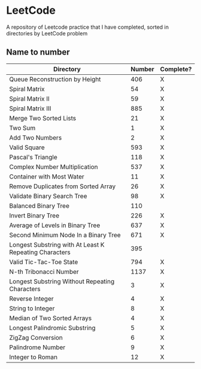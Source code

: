 # LeetCode

A repository of Leetcode practice that I have completed, sorted in directories by LeetCode problem  

## Name to number

| Directory | Number | Complete? |
|---|---|---|
|Queue Reconstruction by Height|406|X|
|Spiral Matrix|54|X|
|Spiral Matrix II|59|X|
|Spiral Matrix III|885|X|
|Merge Two Sorted Lists|21|X|
|Two Sum|1|X|
|Add Two Numbers|2|X|
|Valid Square|593|X|
|Pascal's Triangle|118|X|
|Complex Number Multiplication|537|X|
|Container with Most Water|11|X|
|Remove Duplicates from Sorted Array|26|X|
|Validate Binary Search Tree|98|X|
|Balanced Binary Tree|110||
|Invert Binary Tree|226|X|
|Average of Levels in Binary Tree|637|X|
|Second Minimum Node In a Binary Tree|671|X|
|Longest Substring with At Least K Repeating Characters|395||
|Valid Tic-Tac-Toe State|794|X|
|N-th Tribonacci Number|1137|X|
|Longest Substring Without Repeating Characters|3|X|
|Reverse Integer|4|X|
|String to Integer|8|X|
|Median of Two Sorted Arrays|4|X|
|Longest Palindromic Substring|5|X|
|ZigZag Conversion|6|X|
|Palindrome Number|9|X|
|Integer to Roman|12|X|